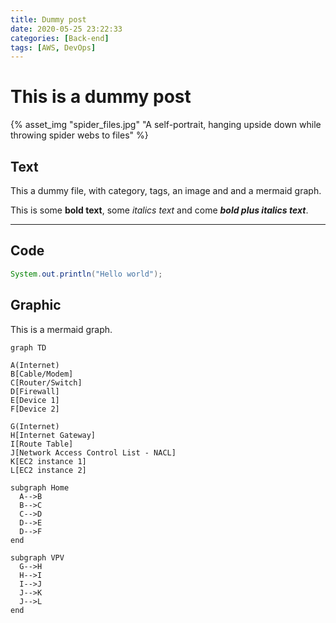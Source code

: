 ```yaml
---
title: Dummy post
date: 2020-05-25 23:22:33
categories: [Back-end]
tags: [AWS, DevOps]
---
```


# This is a dummy post

{% asset_img "spider_files.jpg" "A self-portrait, hanging upside down while throwing spider webs to files" %}

## Text

This a dummy file, with category, tags, an image and and a mermaid graph.

This is some **bold text**, some *italics text* and come **_bold plus italics text_**.

---

## Code

```java
System.out.println("Hello world");
```

## Graphic

This is a mermaid graph.

```mermaid
graph TD

A(Internet)
B[Cable/Modem]
C[Router/Switch]
D[Firewall]
E[Device 1]
F[Device 2]

G(Internet)
H[Internet Gateway]
I[Route Table]
J[Network Access Control List - NACL]
K[EC2 instance 1]
L[EC2 instance 2]

subgraph Home
  A-->B
  B-->C
  C-->D
  D-->E
  D-->F
end

subgraph VPV
  G-->H
  H-->I
  I-->J
  J-->K
  J-->L
end
```
